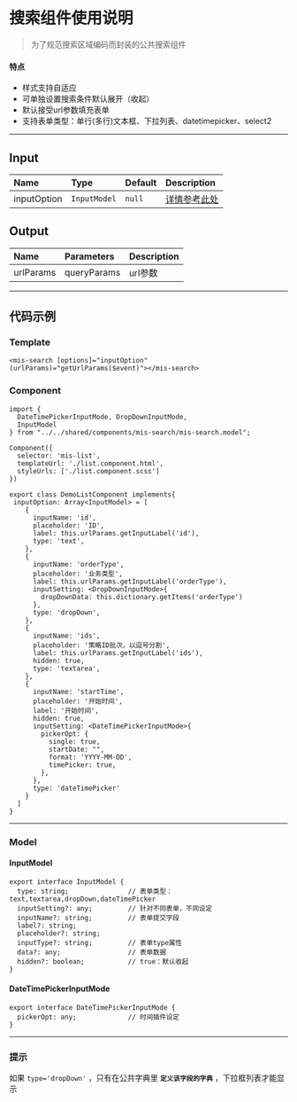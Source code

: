 # 搜索组件使用说明


> 为了规范搜索区域编码而封装的公共搜索组件 

#### **特点**
- 样式支持自适应
- 可单独设置搜索条件默认展开（收起）
- 默认接受url参数填充表单
- 支持表单类型：单行(多行)文本框、下拉列表、datetimepicker、select2


----------
## **Input**
| Name         | Type         | Default  | Description         |
| :----------- | :----------- | :------- | :------------------ |
| inputOption      | ```InputModel```  | ```null```     | [详情参考此处](#1)    |

## **Output**
| Name         | Parameters   | Description        |
| :----------- | :----------- | :----------------  | 
| urlParams    | queryParams      | url参数 |


----------


## **代码示例**

### Template

```
<mis-search [options]="inputOption" (urlParams)="getUrlParams($event)"></mis-search>
```
### Component

```
import {
  DateTimePickerInputMode, DropDownInputMode,
  InputModel
} from "../../shared/components/mis-search/mis-search.model";

Component({
  selector: 'mis-list',
  templateUrl: './list.component.html',
  styleUrls: ['./list.component.scss']
})

export class DemoListComponent implements{
 inputOption: Array<InputModel> = [
    {
      inputName: 'id',
      placeholder: 'ID',
      label: this.urlParams.getInputLabel('id'),
      type: 'text',
    },
    {
      inputName: 'orderType',
      placeholder: '业务类型',
      label: this.urlParams.getInputLabel('orderType'),
      inputSetting: <DropDownInputMode>{
        dropDownData: this.dictionary.getItems('orderType')
      },
      type: 'dropDown',
    },
    {
      inputName: 'ids',
      placeholder: '策略ID批次，以逗号分割',
      label: this.urlParams.getInputLabel('ids'),
      hidden: true,
      type: 'textarea',
    },
    {
      inputName: 'startTime',
      placeholder: '开始时间',
      label: '开始时间',
      hidden: true,
      inputSetting: <DateTimePickerInputMode>{
        pickerOpt: {
          single: true,
          startDate: "",
          format: 'YYYY-MM-DD',
          timePicker: true,
        },
      },
      type: 'dateTimePicker'
    }
  ]
}
```


----------


###  Model
<p id=1></p>

#### InputModel 

```
export interface InputModel {
  type: string;               // 表单类型：text,textarea,dropDown,dateTimePicker
  inputSetting?: any;         // 针对不同表单，不同设定 
  inputName?: string;         // 表单提交字段
  label?: string;
  placeholder?: string; 
  inputType?: string;         // 表单type属性
  data?: any;                 // 表单数据
  hidden?: boolean;           // true：默认收起
}
```

<p id=2></p>

#### DateTimePickerInputMode

```
export interface DateTimePickerInputMode {
  pickerOpt: any;             // 时间插件设定
}
```


---------
### 提示
如果 ```type='dropDown'``` ，只有在公共字典里 **`定义该字段的字典`**  ，下拉框列表才能显示


